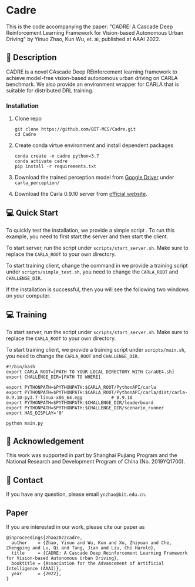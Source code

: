 # Cadre
This is the code accompanying the paper: "CADRE: A Cascade Deep Reinforcement Learning Framework for Vision-based Autonomous Urban Driving" by Yinuo Zhao, Kun Wu, et. al, published at AAAI 2022.

## :page_facing_up: Description
CADRE is a novel CAscade Deep REinforcement learning framework to achieve model-free vision-based autonomous urban driving on CARLA benchmark. We also provide an environment wrapper for CARLA that is suitable for distributed DRL training.

### Installation
1. Clone repo
    ```
    git clone https://github.com/BIT-MCS/Cadre.git
    cd Cadre
    ```
2. Create conda virtue environment and install dependent packages
    ```
   conda create -n cadre python=3.7
   conda activate cadre
   pip install -r requirements.txt
    ```
3. Download the trained perception model from [Google Driver](https://drive.google.com/drive/folders/1W00ZJ_807QcSgbQrEgCmiQznIbdlnVjX?usp=sharing) under `carla_perception/`

4. Download the Carla 0.9.10 server from [official website](https://carla.readthedocs.io/en/0.9.10/start_quickstart/). 

## :computer: Quick Start
To quickly test the installation, we provide a simple script . To run this example, you need to first start the server and then start the client.

To start server, run the script under `scripts/start_server.sh`. Make sure to replace the `CARLA_ROOT` to your own directory.

To start training client, change the command in we provide a training script under `scripts/simple_test.sh`, you need to change the `CARLA_ROOT` and `CHALLENGE_DIR`.

If the installation is successful, then you will see the following two windows on your computer.


## :computer: Training

To start server, run the script under `scripts/start_server.sh`. Make sure to replace the `CARLA_ROOT` to your own directory.

To start training client, we provide a training script under `scripts/main.sh`, you need to change the `CARLA_ROOT` and `CHALLENGE_DIR`.

```
#!/bin/bash
export CARLA_ROOT=[PATH TO YOUR LOCAL DIRECTORY WITH CaraUE4.sh]
export CHALLENGE_DIR=[PATH TO WHERE]

export PYTHONPATH=$PYTHONPATH:$CARLA_ROOT/PythonAPI/carla
export PYTHONPATH=$PYTHONPATH:$CARLA_ROOT/PythonAPI/carla/dist/carla-0.9.10-py3.7-linux-x86_64.egg           # 0.9.10
export PYTHONPATH=$PYTHONPATH:$CHALLENGE_DIR/leaderboard
export PYTHONPATH=$PYTHONPATH:$CHALLENGE_DIR/scenario_runner
export HAS_DISPLAY='0'

python main.py
```
## :scroll: Acknowledgement
This work was supported in part by Shanghai Pujiang Program and the National Research and Development Program of China (No.
2019YQ1700).

## :e-mail: Contact

If you have any question, please email `ynzhao@bit.edu.cn`.

## Paper
If you are interested in our work, please cite our paper as

```
@inproceedings{zhao2022cadre,
  author    = {Zhao, Yinuo and Wu, Kun and Xu, Zhiyuan and Che, Zhengping and Lu, Qi and Tang, Jian and Liu, Chi Harold},
  title     = {CADRE: A Cascade Deep Reinforcement Learning Framework for Vision-based Autonomous Urban Driving},
  booktitle = {Association for the Advancement of Artificial Intelligence (AAAI)},
  year      = {2022},
}
```
